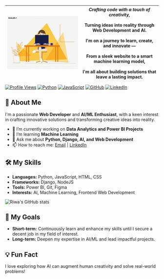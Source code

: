 

| ![Girl Coding](https://github.com/Riwa-Hammoud/Riwa-Hammoud/blob/main/giphy.gif) | *Crafting code with a touch of creativity,* <br><br>Turning ideas into reality through **Web Development** and **AI**.<br><br>I'm on a journey to learn, create, and innovate —<br><br>From a sleek website to a smart machine learning model,<br><br>I'm all about building solutions that leave a lasting impact. |
|---|---|



[![Profile Views](https://komarev.com/ghpvc/?username=Riwa-Hammoud&color=blueviolet&style=flat-square)](https://github.com/Riwa-Hammoud)
[![Python](https://img.shields.io/badge/-Python-3776AB?style=flat-square&logo=python&logoColor=white)]()
[![JavaScript](https://img.shields.io/badge/-JavaScript-F7DF1E?style=flat-square&logo=javascript&logoColor=black)]()
[![GitHub](https://img.shields.io/badge/-GitHub-black?style=flat-square&logo=github)](https://github.com/Riwa-Hammoud)
[![LinkedIn](https://img.shields.io/badge/-LinkedIn-blue?style=flat-square&logo=LinkedIn&logoColor=white)](https://www.linkedin.com/in/riwa-hammoud)

## 🚀 About Me
I'm a passionate **Web Developer** and **AI/ML Enthusiast**, with a keen interest in crafting innovative solutions and transforming creative ideas into reality.

- 🔭 I’m currently working on **Data Analytics and Power BI Projects**
- 🌱 I’m learning **Machine Learning**
- 💬 Ask me about **Python, Django, AI, and Web Development**
- 📫 How to reach me: [Email](mailto:riwahammoud1@gmail.com) | [LinkedIn](https://www.linkedin.com/in/riwa-hammoud)

## 🛠️ My Skills
- **Languages:** Python, JavaScript, HTML, CSS
- **Frameworks:** Django, NodeJS
- **Tools:** Power BI, Git, Figma
- **Interests:** AI, Machine Learning, Frontend Web Development

![Riwa's GitHub stats](https://github-readme-stats.vercel.app/api?username=Riwa-Hammoud&show_icons=true&theme=radical)

## 🎯 My Goals
- **Short-term:** Continuously learn and enhance my skills until I secure a decent job in my field of interest.
- **Long-term:** Deepen my expertise in AI/ML and lead impactful projects.

## 💡 Fun Fact
I love exploring how AI can augment human creativity and solve real-world problems!
